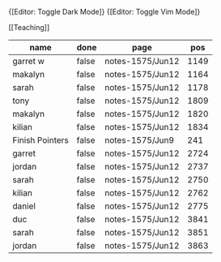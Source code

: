
{[Editor: Toggle Dark Mode]} {[Editor: Toggle Vim Mode]}

[[Teaching]]



<!-- #query task where page =~ /notes-1575/ and done = false -->
|name           |done |page            |pos |
|---------------|-----|----------------|----|
|garret w       |false|notes-1575/Jun12|1149|
|makalyn        |false|notes-1575/Jun12|1164|
|sarah          |false|notes-1575/Jun12|1178|
|tony           |false|notes-1575/Jun12|1809|
|makalyn        |false|notes-1575/Jun12|1820|
|kilian         |false|notes-1575/Jun12|1834|
|Finish Pointers|false|notes-1575/Jun9 |241 |
|garret         |false|notes-1575/Jun12|2724|
|jordan         |false|notes-1575/Jun12|2737|
|sarah          |false|notes-1575/Jun12|2750|
|kilian         |false|notes-1575/Jun12|2762|
|daniel         |false|notes-1575/Jun12|2775|
|duc            |false|notes-1575/Jun12|3841|
|sarah          |false|notes-1575/Jun12|3851|
|jordan         |false|notes-1575/Jun12|3863|
<!-- /query -->


